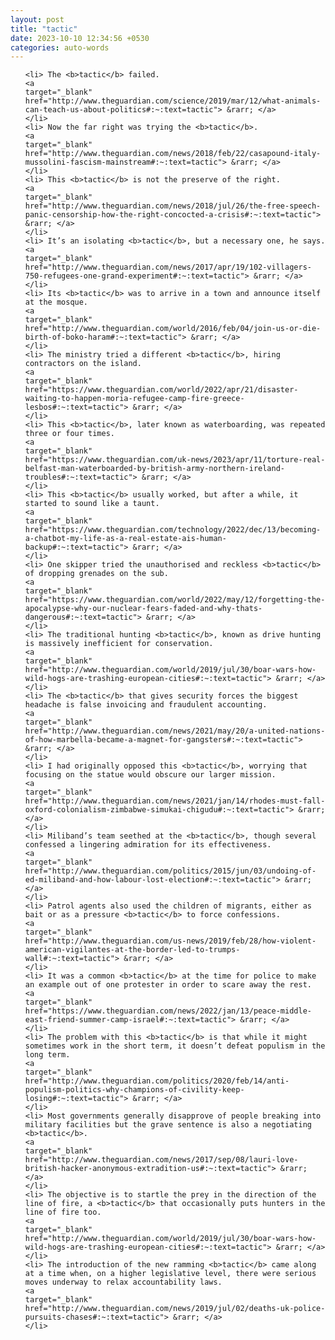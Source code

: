 ```yaml
---
layout: post
title: "tactic"
date: 2023-10-10 12:34:56 +0530
categories: auto-words
---
```

<ol>

    <li> The <b>tactic</b> failed.
    <a 
    target="_blank" 
    href="http://www.theguardian.com/science/2019/mar/12/what-animals-can-teach-us-about-politics#:~:text=tactic"> &rarr; </a>
    </li>
    <li> Now the far right was trying the <b>tactic</b>.
    <a 
    target="_blank" 
    href="http://www.theguardian.com/news/2018/feb/22/casapound-italy-mussolini-fascism-mainstream#:~:text=tactic"> &rarr; </a>
    </li>
    <li> This <b>tactic</b> is not the preserve of the right.
    <a 
    target="_blank" 
    href="http://www.theguardian.com/news/2018/jul/26/the-free-speech-panic-censorship-how-the-right-concocted-a-crisis#:~:text=tactic"> &rarr; </a>
    </li>
    <li> It’s an isolating <b>tactic</b>, but a necessary one, he says.
    <a 
    target="_blank" 
    href="http://www.theguardian.com/news/2017/apr/19/102-villagers-750-refugees-one-grand-experiment#:~:text=tactic"> &rarr; </a>
    </li>
    <li> Its <b>tactic</b> was to arrive in a town and announce itself at the mosque.
    <a 
    target="_blank" 
    href="http://www.theguardian.com/world/2016/feb/04/join-us-or-die-birth-of-boko-haram#:~:text=tactic"> &rarr; </a>
    </li>
    <li> The ministry tried a different <b>tactic</b>, hiring contractors on the island.
    <a 
    target="_blank" 
    href="https://www.theguardian.com/world/2022/apr/21/disaster-waiting-to-happen-moria-refugee-camp-fire-greece-lesbos#:~:text=tactic"> &rarr; </a>
    </li>
    <li> This <b>tactic</b>, later known as waterboarding, was repeated three or four times.
    <a 
    target="_blank" 
    href="https://www.theguardian.com/uk-news/2023/apr/11/torture-real-belfast-man-waterboarded-by-british-army-northern-ireland-troubles#:~:text=tactic"> &rarr; </a>
    </li>
    <li> This <b>tactic</b> usually worked, but after a while, it started to sound like a taunt.
    <a 
    target="_blank" 
    href="https://www.theguardian.com/technology/2022/dec/13/becoming-a-chatbot-my-life-as-a-real-estate-ais-human-backup#:~:text=tactic"> &rarr; </a>
    </li>
    <li> One skipper tried the unauthorised and reckless <b>tactic</b> of dropping grenades on the sub.
    <a 
    target="_blank" 
    href="https://www.theguardian.com/world/2022/may/12/forgetting-the-apocalypse-why-our-nuclear-fears-faded-and-why-thats-dangerous#:~:text=tactic"> &rarr; </a>
    </li>
    <li> The traditional hunting <b>tactic</b>, known as drive hunting is massively inefficient for conservation.
    <a 
    target="_blank" 
    href="http://www.theguardian.com/world/2019/jul/30/boar-wars-how-wild-hogs-are-trashing-european-cities#:~:text=tactic"> &rarr; </a>
    </li>
    <li> The <b>tactic</b> that gives security forces the biggest headache is false invoicing and fraudulent accounting.
    <a 
    target="_blank" 
    href="http://www.theguardian.com/news/2021/may/20/a-united-nations-of-how-marbella-became-a-magnet-for-gangsters#:~:text=tactic"> &rarr; </a>
    </li>
    <li> I had originally opposed this <b>tactic</b>, worrying that focusing on the statue would obscure our larger mission.
    <a 
    target="_blank" 
    href="http://www.theguardian.com/news/2021/jan/14/rhodes-must-fall-oxford-colonialism-zimbabwe-simukai-chigudu#:~:text=tactic"> &rarr; </a>
    </li>
    <li> Miliband’s team seethed at the <b>tactic</b>, though several confessed a lingering admiration for its effectiveness.
    <a 
    target="_blank" 
    href="http://www.theguardian.com/politics/2015/jun/03/undoing-of-ed-miliband-and-how-labour-lost-election#:~:text=tactic"> &rarr; </a>
    </li>
    <li> Patrol agents also used the children of migrants, either as bait or as a pressure <b>tactic</b> to force confessions.
    <a 
    target="_blank" 
    href="http://www.theguardian.com/us-news/2019/feb/28/how-violent-american-vigilantes-at-the-border-led-to-trumps-wall#:~:text=tactic"> &rarr; </a>
    </li>
    <li> It was a common <b>tactic</b> at the time for police to make an example out of one protester in order to scare away the rest.
    <a 
    target="_blank" 
    href="https://www.theguardian.com/news/2022/jan/13/peace-middle-east-friend-summer-camp-israel#:~:text=tactic"> &rarr; </a>
    </li>
    <li> The problem with this <b>tactic</b> is that while it might sometimes work in the short term, it doesn’t defeat populism in the long term.
    <a 
    target="_blank" 
    href="http://www.theguardian.com/politics/2020/feb/14/anti-populism-politics-why-champions-of-civility-keep-losing#:~:text=tactic"> &rarr; </a>
    </li>
    <li> Most governments generally disapprove of people breaking into military facilities but the grave sentence is also a negotiating <b>tactic</b>.
    <a 
    target="_blank" 
    href="http://www.theguardian.com/news/2017/sep/08/lauri-love-british-hacker-anonymous-extradition-us#:~:text=tactic"> &rarr; </a>
    </li>
    <li> The objective is to startle the prey in the direction of the line of fire, a <b>tactic</b> that occasionally puts hunters in the line of fire too.
    <a 
    target="_blank" 
    href="http://www.theguardian.com/world/2019/jul/30/boar-wars-how-wild-hogs-are-trashing-european-cities#:~:text=tactic"> &rarr; </a>
    </li>
    <li> The introduction of the new ramming <b>tactic</b> came along at a time when, on a higher legislative level, there were serious moves underway to relax accountability laws.
    <a 
    target="_blank" 
    href="http://www.theguardian.com/news/2019/jul/02/deaths-uk-police-pursuits-chases#:~:text=tactic"> &rarr; </a>
    </li>